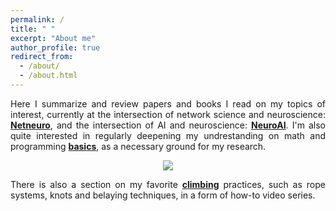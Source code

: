 ```yaml
---
permalink: /
title: " "
excerpt: "About me"
author_profile: true
redirect_from: 
  - /about/
  - /about.html
---
```

<p align="justify"> Here I summarize and review papers and books I read on my topics of interest, currently at the intersection of network science and neuroscience: <a href="https://zahramor.github.io/netneuro/"><b>Netneuro</b></a>, and the intersection of AI and neuroscience: <a href="https://zahramor.github.io/neuroai/"><b>NeuroAI</b></a>. I'm also quite interested in regularly deepening my undrestanding on math and programming <a href="https://zahramor.github.io/basics/"><b>basics</b></a>, as a necessary ground for my research.</p>
<p align="center"><img align="center" src="https://zahramor.github.io/images/intersections.png"></p>
<p align="justify">There is also a section on my favorite <a href="https://zahramor.github.io/climbing/"><b>climbing</b></a> practices, such as rope systems, knots and belaying techniques, in a form of how-to video series.</p>

